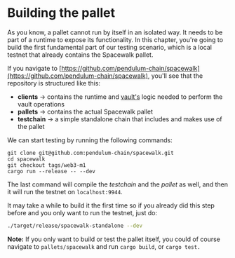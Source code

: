 # Building the pallet

As you know, a pallet cannot run by itself in an isolated way. It needs to be part of a runtime to expose its functionality. In this chapter, you're going to build the first fundamental part of our testing scenario, which is a local testnet that already contains the Spacewalk pallet.

If you navigate to [https://github.com/pendulum-chain/spacewalk](https://github.com/pendulum-chain/spacewalk), you'll see that the repository is structured like this:

* **clients** -> contains the runtime and [vault's](creating-test-accounts.md) logic needed to perform the vault operations
* **pallets** -> contains the actual Spacewalk pallet
* **testchain** -> a simple standalone chain that includes and makes use of the pallet

We can start testing by running the following commands:

```
git clone git@github.com:pendulum-chain/spacewalk.git
cd spacewalk
git checkout tags/web3-m1
cargo run --release -- --dev
```

The last command will compile the _testchain_ and the _pallet_ as well, and then it will run the testnet on `localhost:9944`.

It may take a while to build it the first time so if you already did this step before and you only want to run the testnet, just do:

```bash
./target/release/spacewalk-standalone --dev
```

**Note:** If you only want to build or test the pallet itself, you could of course navigate to `pallets/spacewalk` and run `cargo build`, or `cargo test.`
